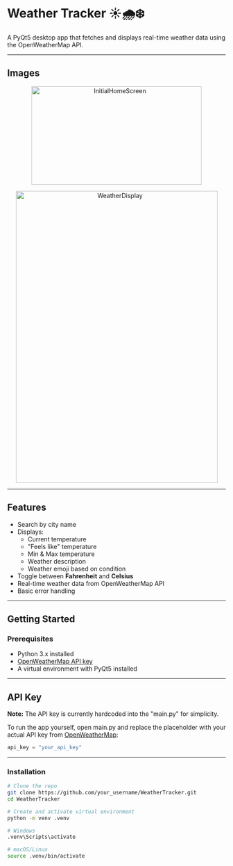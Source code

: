 # Weather Tracker ☀️🌧️❄️

A PyQt5 desktop app that fetches and displays real-time weather data using the OpenWeatherMap API.

---

## Images

<p align="center">
  <img width="392" height="227" alt="InitialHomeScreen" src="https://github.com/user-attachments/assets/2bb3d2f2-532f-44e0-9ff5-38676f55cee8" />
</p>
<p align="center">
  <img width="465" height="672" alt="WeatherDisplay" src="https://github.com/user-attachments/assets/b58a220f-b839-46c0-8c3b-c47ee1b10e22" />
</p>

---

## Features

- Search by city name
- Displays:
  - Current temperature
  - "Feels like" temperature
  - Min & Max temperature
  - Weather description
  - Weather emoji based on condition
- Toggle between **Fahrenheit** and **Celsius**
- Real-time weather data from OpenWeatherMap API
- Basic error handling

---

## Getting Started

### Prerequisites

- Python 3.x installed
- [OpenWeatherMap API key](https://home.openweathermap.org/users/sign_up)
- A virtual environment with PyQt5 installed

---

## API Key

**Note:** The API key is currently hardcoded into the "main.py" for simplicity.

To run the app yourself, open main.py and replace the placeholder with your actual API key from [OpenWeatherMap](https://openweathermap.org.api):

```python
api_key = "your_api_key"
```
---

### Installation

```bash
# Clone the repo
git clone https://github.com/your_username/WeatherTracker.git
cd WeatherTracker

# Create and activate virtual environment
python -m venv .venv

# Windows
.venv\Scripts\activate

# macOS/Linux
source .venv/bin/activate
